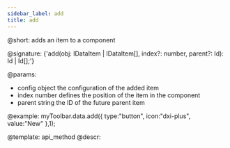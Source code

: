 ```yaml
---
sidebar_label: add
title: add
---          
```


@short: adds an item to a component

@signature: {'add(obj: IDataItem | IDataItem[], index?: number, parent?: Id): Id | Id[];'}

@params:
- config 		object    		the configuration of the added item
- index 		number	    	defines the position of the item in the component
- parent 		string		    the ID of the future parent item

@example:
myToolbar.data.add({
    type:"button",
    icon:"dxi-plus",
    value:"New"
},1);

@template: api_method
@descr:
